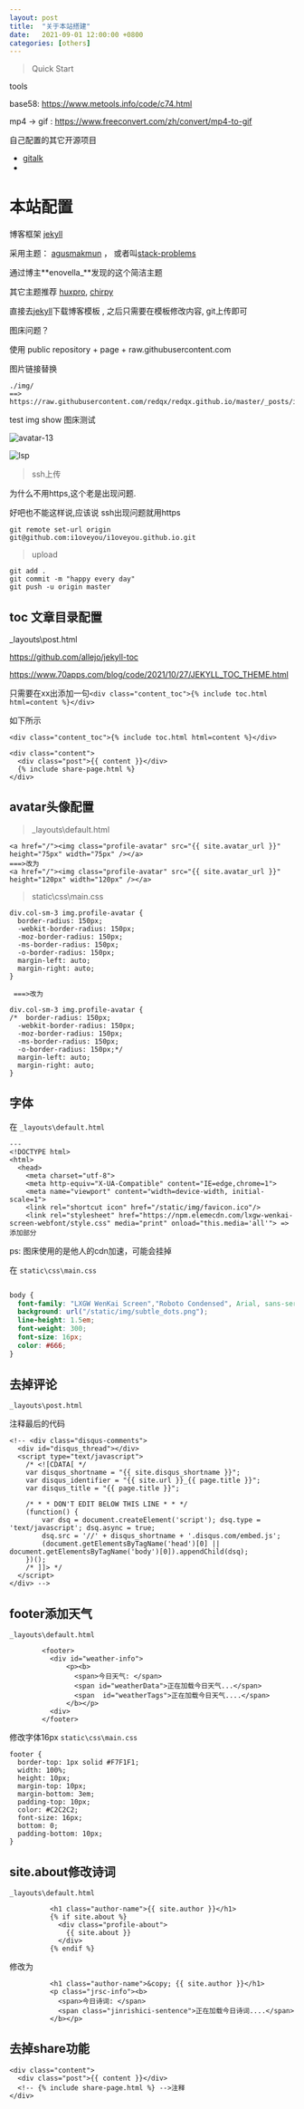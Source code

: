 ```yaml
---
layout: post
title:  "关于本站搭建"
date:   2021-09-01 12:00:00 +0800
categories: [others] 
---
```




>  Quick Start



tools

base58: https://www.metools.info/code/c74.html

mp4 -> gif : https://www.freeconvert.com/zh/convert/mp4-to-gif





自己配置的其它开源项目

- [gitalk](https://github.com/gitalk/gitalk) 
- 

# 本站配置



博客框架 [jekyll](http://jekyllthemes.org/)

采用主题： [agusmakmun](https://github.com/agusmakmun/agusmakmun.github.io) ， 或者叫[stack-problems](http://jekyllthemes.org/themes/stack-problems/)

通过博主**enovella_**发现的这个简洁主题

其它主题推荐 [huxpro](https://github.com/Huxpro/huxpro.github.io), [chirpy](https://github.com/cotes2020/jekyll-theme-chirpy/)

直接去[jekyll](http://jekyllthemes.org/)下载博客模板 , 之后只需要在模板修改内容, git上传即可



图床问题？

使用 public repository +  page + raw.githubusercontent.com

图片链接替换

```
./img/ 
==>
https://raw.githubusercontent.com/redqx/redqx.github.io/master/_posts/img/ 
```



test img show 图床测试



![avatar-13](./img/20240906_134035.jpg)



![lsp](https://raw.githubusercontent.com/redqx/redqx.github.io/master/_posts/img/20240906_134035.jpg)



> ssh上传

为什么不用https,这个老是出现问题.

好吧也不能这样说,应该说 ssh出现问题就用https

```
git remote set-url origin git@github.com:i1oveyou/i1oveyou.github.io.git
```



>  upload

```
git add .
git commit -m "happy every day"
git push -u origin master
```





## toc 文章目录配置



 _layouts\post.html

https://github.com/allejo/jekyll-toc

https://www.70apps.com/blog/code/2021/10/27/JEKYLL_TOC_THEME.html

只需要在xx出添加一句`<div class="content_toc">{% include toc.html html=content %}</div>`

如下所示

```
<div class="content_toc">{% include toc.html html=content %}</div>

<div class="content">
  <div class="post">{{ content }}</div>
  {% include share-page.html %}
</div>
```





## avatar头像配置



> _layouts\default.html





```
<a href="/"><img class="profile-avatar" src="{{ site.avatar_url }}" height="75px" width="75px" /></a>
===>改为
<a href="/"><img class="profile-avatar" src="{{ site.avatar_url }}" height="120px" width="120px" /></a>
```



>  static\css\main.css



```
div.col-sm-3 img.profile-avatar {
  border-radius: 150px;
  -webkit-border-radius: 150px;
  -moz-border-radius: 150px;
  -ms-border-radius: 150px;
  -o-border-radius: 150px;
  margin-left: auto;
  margin-right: auto;
}
      
 ===>改为 

div.col-sm-3 img.profile-avatar {
/*  border-radius: 150px;
  -webkit-border-radius: 150px;
  -moz-border-radius: 150px;
  -ms-border-radius: 150px;
  -o-border-radius: 150px;*/
  margin-left: auto;
  margin-right: auto;
}
```



## 字体



在 `_layouts\default.html`

```
---
<!DOCTYPE html>
<html>
  <head>
    <meta charset="utf-8">
    <meta http-equiv="X-UA-Compatible" content="IE=edge,chrome=1">
    <meta name="viewport" content="width=device-width, initial-scale=1">
    <link rel="shortcut icon" href="/static/img/favicon.ico"/>
    <link rel="stylesheet" href="https://npm.elemecdn.com/lxgw-wenkai-screen-webfont/style.css" media="print" onload="this.media='all'"> => 添加部分
```

ps: 图床使用的是他人的cdn加速，可能会挂掉



在 `static\css\main.css`

```css

body {
  font-family: "LXGW WenKai Screen","Roboto Condensed", Arial, sans-serif;
  background: url("/static/img/subtle_dots.png");
  line-height: 1.5em;
  font-weight: 300;
  font-size: 16px;
  color: #666;
}
```



## 去掉评论

`_layouts\post.html`

注释最后的代码

```
<!-- <div class="disqus-comments">
  <div id="disqus_thread"></div>
  <script type="text/javascript">
    /* <![CDATA[ */
    var disqus_shortname = "{{ site.disqus_shortname }}";
    var disqus_identifier = "{{ site.url }}_{{ page.title }}";
    var disqus_title = "{{ page.title }}";

    /* * * DON'T EDIT BELOW THIS LINE * * */
    (function() {
        var dsq = document.createElement('script'); dsq.type = 'text/javascript'; dsq.async = true;
        dsq.src = '//' + disqus_shortname + '.disqus.com/embed.js';
        (document.getElementsByTagName('head')[0] || document.getElementsByTagName('body')[0]).appendChild(dsq);
    })();
    /* ]]> */
  </script>
</div> -->

```



## footer添加天气	

`_layouts\default.html`

```
        <footer>
          <div id="weather-info">
              <p><b> 
                <span>今日天气: </span>
                <span id="weatherData">正在加载今日天气...</span>
                <span  id="weatherTags">正在加载今日天气....</span>
              </b></p>
          <div>
        </footer>
```



修改字体16px `static\css\main.css`

```
footer {
  border-top: 1px solid #F7F1F1;
  width: 100%;
  height: 10px;
  margin-top: 10px;
  margin-bottom: 3em;
  padding-top: 10px;
  color: #C2C2C2;
  font-size: 16px;
  bottom: 0;
  padding-bottom: 10px;
}
```





## site.about修改诗词

`_layouts\default.html`

```
          <h1 class="author-name">{{ site.author }}</h1>
          {% if site.about %}
            <div class="profile-about">
              {{ site.about }}
            </div>
          {% endif %}
```

修改为

```
          <h1 class="author-name">&copy; {{ site.author }}</h1>
          <p class="jrsc-info"><b> 
            <span>今日诗词: </span>
            <span class="jinrishici-sentence">正在加载今日诗词....</span>
          </b></p>
```



## 去掉share功能

```
<div class="content">
  <div class="post">{{ content }}</div>
  <!-- {% include share-page.html %} -->注释
</div>
```

